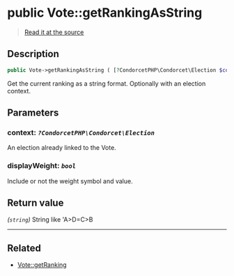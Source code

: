 # public Vote::getRankingAsString

> [Read it at the source](https://github.com/julien-boudry/Condorcet/blob/master/src/Vote.php#L426)

## Description    

```php
public Vote->getRankingAsString ( [?CondorcetPHP\Condorcet\Election $context = null , bool $displayWeight = true] ): string
```

Get the current ranking as a string format. Optionally with an election context.

## Parameters

### **context:** *`?CondorcetPHP\Condorcet\Election`*   
An election already linked to the Vote.    

### **displayWeight:** *`bool`*   
Include or not the weight symbol and value.    


## Return value   

*(`string`)* String like 'A>D=C>B


---------------------------------------

## Related

* [Vote::getRanking](/Docs/api-reference/Vote%20Class/Vote--getRanking.md)    
